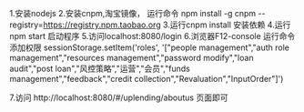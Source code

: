 1.安装nodejs
2.安装cnpm,淘宝镜像， 运行命令 npm install -g cnpm --registry=https://registry.npm.taobao.org
3.运行cnpm install 安装依赖
4.运行 npm start 启动程序
5.访问localhost:8080/login 
6.浏览器F12-console 运行命令添加权限   sessionStorage.setItem('roles', '["people management","auth role management","resources management","password modify","loan audit","post loan","风控策略","运营","会员","funds management","feedback","credit collection","Revaluation","InputOrder"]')

7.访问 http://localhost:8080/#/uplending/aboutus 页面即可

